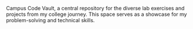 Campus Code Vault, a central repository for the diverse lab exercises and projects from my college journey. This space serves as a showcase for my problem-solving and technical skills.
